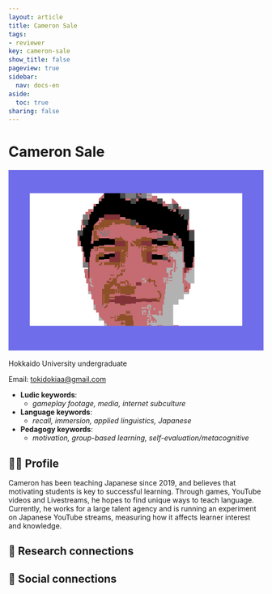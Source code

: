 ```yaml
---
layout: article
title: Cameron Sale
tags:
- reviewer
key: cameron-sale
show_title: false
pageview: true
sidebar:
  nav: docs-en
aside:
  toc: true
sharing: false
---
```


# Cameron Sale

<div class="card">
  <div class="card__image">
    <img class="image" src="/assets/images/llp-sale.png"/>
    <div class="overlay overlay--bottom">
      <p>Hokkaido University undergraduate</p>
    </div>
  </div>
</div>

Email: [tokidokiaa@gmail.com](mailto:tokidokiaa@gmail.com)

- **Ludic keywords**: 
  - *gameplay footage, media, internet subculture*
- **Language keywords**: 
  - *recall, immersion, applied linguistics, Japanese*
- **Pedagogy keywords**: 
  - *motivation, group-based learning, self-evaluation/metacognitive*
<!--more-->

## 👨‍🏫 Profile

Cameron has been teaching Japanese since 2019, and believes that motivating students is key to successful learning. Through games, YouTube videos and Livestreams, he hopes to find unique ways to teach language. Currently, he works for a large talent agency and is running an experiment on Japanese YouTube streams, measuring how it affects learner interest and knowledge. 

## 🧪 Research connections


## 💬 Social connections
